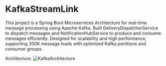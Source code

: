 # KafkaStreamLink

This project is a Spring Boot Microservices Architecture for real-time message processing using Apache Kafka. Built DeliveryDispatcherService to dispatch messages and NotificationHubService to produce and consume messages efficiently. Designed for scalability and high performance, supporting 200K message loads with optimized Kafka partitions and consumer groups.

Architecture:
![KafkaArchitecture](https://github.com/user-attachments/assets/c2db4669-542d-4109-bae6-6a063af80676)

